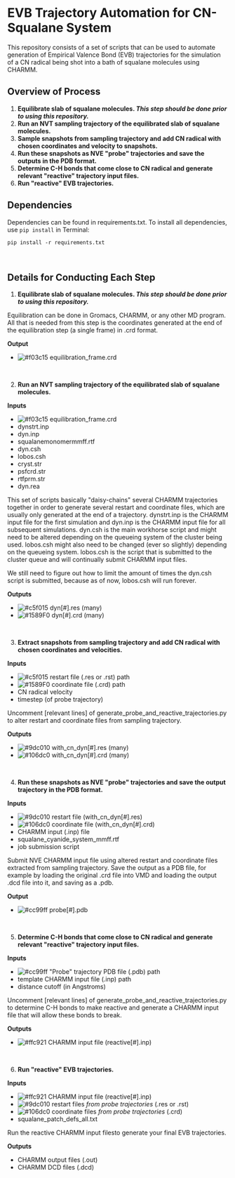 # EVB Trajectory Automation for CN-Squalane System

This repository consists of a set of scripts that can be used to automate generation of Empirical Valence Bond (EVB) trajectories for the simulation of a CN radical being shot into a bath of squalane molecules using CHARMM. 

## Overview of Process

1. **Equilibrate slab of squalane molecules. _This step should be done prior to using this repository._**
2. **Run an NVT sampling trajectory of the equilibrated slab of squalane molecules.** 
3. **Sample snapshots from sampling trajectory and add CN radical with chosen coordinates and velocity to snapshots.** 
4. **Run these snapshots as NVE "probe" trajectories and save the outputs in the PDB format.**
5. **Determine C-H bonds that come close to CN radical and generate relevant "reactive" trajectory input files.**
6. **Run "reactive" EVB trajectories.**

## Dependencies

Dependencies can be found in requirements.txt. To install all dependencies, use `pip install` in Terminal:

`pip install -r requirements.txt`

&nbsp;

## Details for Conducting Each Step

1. **Equilibrate slab of squalane molecules. _This step should be done prior to using this repository._**
   
Equilibration can be done in Gromacs, CHARMM, or any other MD program. All that is needed from this step is the coordinates generated at the end of the equilibration step (a single frame) in .crd format. 
   
**Output**
- ![#f03c15](https://placehold.it/15/f03c15/000000?text=+) equilibration_frame.crd
   
&nbsp;

2. **Run an NVT sampling trajectory of the equilibrated slab of squalane molecules.** 

**Inputs** 
- ![#f03c15](https://placehold.it/15/f03c15/000000?text=+) equilibration_frame.crd
- dynstrt.inp
- dyn.inp
- squalanemonomermmff.rtf
- dyn.csh
- lobos.csh
- cryst.str
- psfcrd.str
- rtfprm.str
- dyn.rea

This set of scripts basically "daisy-chains" several CHARMM trajectories together in order to generate several restart and coordinate files, which are usually only generated at the end of a trajectory. dynstrt.inp is the CHARMM input file for the first simulation and dyn.inp is the CHARMM input file for all subsequent simulations. dyn.csh is the main workhorse script and might need to be altered depending on the queueing system of the cluster being used. lobos.csh might also need to be changed (ever so slightly) depending on the queueing system. lobos.csh is the script that is submitted to the cluster queue and will continually submit CHARMM input files.

We still need to figure out how to limit the amount of times the dyn.csh script is submitted, because as of now, lobos.csh will run forever.

**Outputs**
- ![#c5f015](https://placehold.it/15/c5f015/000000?text=+) dyn[#].res (many)
- ![#1589F0](https://placehold.it/15/1589F0/000000?text=+) dyn[#].crd (many)

&nbsp;
 
3. **Extract snapshots from sampling trajectory and add CN radical with chosen coordinates and velocities.** 

**Inputs**
- ![#c5f015](https://placehold.it/15/c5f015/000000?text=+) restart file (.res or .rst) path
- ![#1589F0](https://placehold.it/15/1589F0/000000?text=+) coordinate file (.crd) path
- CN radical velocity
- timestep (of probe trajectory)

Uncomment [relevant lines] of generate_probe_and_reactive_trajectories.py to alter restart and coordinate files from sampling trajectory. 

**Outputs**
- ![#9dc010](https://placehold.it/15/9dc010/000000?text=+) with_cn_dyn[#].res (many)
- ![#106dc0](https://placehold.it/15/106dc0/000000?text=+) with_cn_dyn[#].crd (many)

&nbsp;
 
4. **Run these snapshots as NVE "probe" trajectories and save the output trajectory in the PDB format.**

**Inputs**
- ![#9dc010](https://placehold.it/15/9dc010/000000?text=+) restart file (with_cn_dyn[#].res)
- ![#106dc0](https://placehold.it/15/106dc0/000000?text=+) coordinate file (with_cn_dyn[#].crd) 
- CHARMM input (.inp) file
- squalane_cyanide_system_mmff.rtf
- job submission script 

Submit NVE CHARMM input file using altered restart and coordinate files extracted from sampling trajectory. Save the output as a PDB file, for example by loading the original .crd file into VMD and loading the output .dcd file into it, and saving as a .pdb.

**Output**
- ![#cc99ff](https://placehold.it/15/cc99ff/000000?text=+) probe[#].pdb 

&nbsp;
 
5. **Determine C-H bonds that come close to CN radical and generate relevant "reactive" trajectory input files.**

**Inputs**
- ![#cc99ff](https://placehold.it/15/cc99ff/000000?text=+) "Probe" trajectory PDB file (.pdb) path
- template CHARMM input file (.inp) path
- distance cutoff (in Angstroms)

Uncomment [relevant lines] of generate_probe_and_reactive_trajectories.py to determine C-H bonds to make reactive and generate a CHARMM input file that will allow these bonds to break. 

**Outputs**
- ![#ffc921](https://placehold.it/15/ffc921/000000?text=+) CHARMM input file (reactive[#].inp)

&nbsp;
 
6. **Run "reactive" EVB trajectories.**

**Inputs**
- ![#ffc921](https://placehold.it/15/ffc921/000000?text=+) CHARMM input file (reactive[#].inp)
- ![#9dc010](https://placehold.it/15/9dc010/000000?text=+) restart files *from probe trajectories* (.res or .rst)
- ![#106dc0](https://placehold.it/15/106dc0/000000?text=+) coordinate files *from probe trajectories* (.crd)
- squalane_patch_defs_all.txt

Run the reactive CHARMM input filesto generate your final EVB trajectories. 

**Outputs**
- CHARMM output files (.out)
- CHARMM DCD files (.dcd)

&nbsp;

